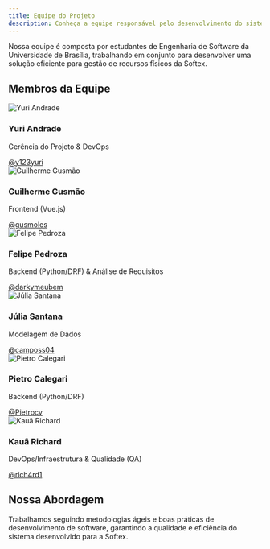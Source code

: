 ```yaml
---
title: Equipe do Projeto
description: Conheça a equipe responsável pelo desenvolvimento do sistema de gestão de recursos da Softex
---
```



Nossa equipe é composta por estudantes de Engenharia de Software da Universidade de Brasília, trabalhando em conjunto para desenvolver uma solução eficiente para gestão de recursos físicos da Softex.

## Membros da Equipe

<div class="team-grid">
  <div class="team-card">
    <img src="https://github.com/y123yuri.png" alt="Yuri Andrade" class="team-photo">
    <div class="team-info">
      <h3>Yuri Andrade</h3>
      <p class="team-role">Gerência do Projeto & DevOps</p>
      <a href="https://github.com/y123yuri" class="team-github">@y123yuri</a>
    </div>
  </div>
  <div class="team-card">
    <img src="https://github.com/gusmoles.png" alt="Guilherme Gusmão" class="team-photo">
    <div class="team-info">
      <h3>Guilherme Gusmão</h3>
      <p class="team-role">Frontend (Vue.js)</p>
      <a href="https://github.com/gusmoles" class="team-github">@gusmoles</a>
    </div>
  </div>

  <div class="team-card">
    <img src="https://github.com/darkymeubem.png" alt="Felipe Pedroza" class="team-photo">
    <div class="team-info">
      <h3>Felipe Pedroza</h3>
      <p class="team-role">Backend (Python/DRF) & Análise de Requisitos</p>
      <a href="https://github.com/darkymeubem" class="team-github">@darkymeubem</a>
    </div>
  </div>

  <div class="team-card">
    <img src="https://github.com/camposs04.png" alt="Júlia Santana" class="team-photo">
    <div class="team-info">
      <h3>Júlia Santana</h3>
      <p class="team-role">Modelagem de Dados</p>
      <a href="https://github.com/camposs04" class="team-github">@camposs04</a>
    </div>
  </div>

  <div class="team-card">
    <img src="https://github.com/Pietrocv.png" alt="Pietro Calegari" class="team-photo">
    <div class="team-info">
      <h3>Pietro Calegari</h3>
      <p class="team-role">Backend (Python/DRF)</p>
      <a href="https://github.com/Pietrocv" class="team-github">@Pietrocv</a>
    </div>
  </div>

  <div class="team-card">
    <img src="https://github.com/rich4rd1.png" alt="Kauã Richard" class="team-photo">
    <div class="team-info">
      <h3>Kauã Richard</h3>
      <p class="team-role">DevOps/Infraestrutura & Qualidade (QA)</p>
      <a href="https://github.com/rich4rd1" class="team-github">@rich4rd1</a>
    </div>
  </div>
</div>

## Nossa Abordagem

Trabalhamos seguindo metodologias ágeis e boas práticas de desenvolvimento de software, garantindo a qualidade e eficiência do sistema desenvolvido para a Softex.
